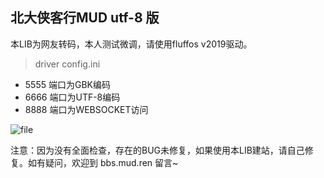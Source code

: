 ## 北大侠客行MUD utf-8 版

本LIB为网友转码，本人测试微调，请使用fluffos v2019驱动。

> driver config.ini

 * 5555 端口为GBK编码
 * 6666 端口为UTF-8编码
 * 8888 端口为WEBSOCKET访问

![file](https://api.mud.ren/storage/uploads/2021/04/09/7eb0e58063e34c06273b649c7a7c14ad.png)

注意：因为没有全面检查，存在的BUG未修复，如果使用本LIB建站，请自己修复。如有疑问，欢迎到 bbs.mud.ren 留言~
